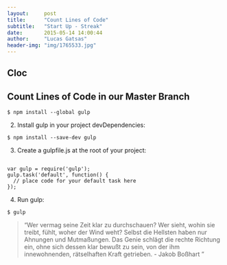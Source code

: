 ```yaml
---
layout:     post
title:      "Count Lines of Code"
subtitle:   "Start Up - Streak"
date:       2015-05-14 14:00:44
author:     "Lucas Gatsas"
header-img: "img/1765533.jpg"
---
```

<h2 class="section-heading">Cloc</h2>
<h2 class="section-heading">Count Lines of Code in our Master Branch</h2>




<code>$ npm install --global gulp</code>


2. Install gulp in your project devDependencies:

<code>$ npm install --save-dev gulp</code>


3. Create a gulpfile.js at the root of your project:


<code>
var gulp = require('gulp'); </code>
<code>
gulp.task('default', function() {
  // place code for your default task here
}); </code>





4. Run gulp:

<code>$ gulp</code>







<blockquote>
“Wer vermag seine Zeit klar zu durchschauen? Wer sieht, wohin sie treibt, fühlt, woher der Wind weht? Selbst die Hellsten haben nur Ahnungen und Mutmaßungen. Das Genie schlägt die rechte Richtung ein, ohne sich dessen klar bewußt zu sein, von der ihm innewohnenden, rätselhaften Kraft getrieben. - Jakob Boßhart  ” 
</blockquote>

